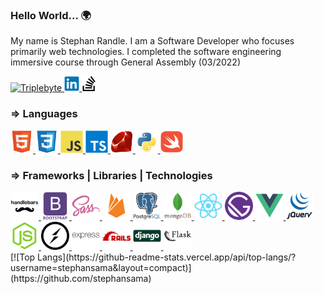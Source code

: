 ### Hello World... 🌍

My name is Stephan Randle. I am a Software Developer who focuses primarily web technologies. I completed the software engineering immersive course through General Assembly (03/2022)

<!-- Contact Me -->
<div>
    <a target="_blank" href="https://triplebyte.com/tb/stephan-randle-gqgkqpa">
    <img src="https://avatars.githubusercontent.com/u/12144133?s=200&v=4" width=24px alt="Triplebyte">
</a>
    <a target="_blank" href="https://www.linkedin.com/in/stephan-randle-38a30319a/">
<img src="icons/contact/linkedin-original.svg" width=24px alt="LinkedIn">
</a>
    <a target="_blank" href="https://stackoverflow.com/users/2908680/stephan-randle">
<img src="icons/contact/stackoverflow.svg" width=24px alt="Stack Overflow">
</a>
</div>
<!-- Languages -->
<div>
    <h3>⇒ Languages </h3>
    <a target="_blank" href="https://developer.mozilla.org/en-US/docs/Web/HTML">
        <img src="icons/html5-original.svg" width=36px alt="HTML5">
    </a>
    <a target="_blank" href="https://developer.mozilla.org/en-US/docs/Web/CSS">
        <img src="icons/css3-original.svg" width=36px alt="CSS3">
    </a>
    <a target="_blank" href="https://developer.mozilla.org/en-US/docs/Web/JavaScript">
        <img src="icons/javascript-original.svg" width=36px alt="Javascript">
    </a>
    <a target="_blank" href="https://www.typescriptlang.org">
        <img src="icons/typescript-original.svg" width=36px alt="Javascript">
    </a>
    <a target="_blank" href="https://ruby-doc.org">
        <img src="icons/ruby-original.svg" width=36px alt="Ruby">
    </a>
    <a target="_blank" href="https://docs.python.org/3/">
        <img src="icons/python-original.svg" width=36px alt="Python">
    </a>
    <a target="_blank" href="https://www.swift.org/documentation/">
        <img src="icons/swift-original.svg" width=36px alt="Swift">
    </a>
</div>
<!-- Frameworks -->
<div>
    <h3>⇒ Frameworks | Libraries | Technologies</h3>
    <a target="_blank" href="https://handlebarsjs.com/guide/">
        <img src="icons/handlebars-original.svg" width=45px alt="Handlebars">
    </a>
    <a target="_blank" href="https://getbootstrap.com/docs/5.1/getting-started/introduction/">
        <img src="icons/bootstrap-plain-wordmark.svg" width=45px alt="MongoDB">
    </a>
    <a target="_blank" href="https://sass-lang.com/documentation">
        <img src="icons/sass-original.svg" width=45px alt="Sass">
    </a>
    <a target="_blank" href="https://firebase.google.com/docs">
        <img src="icons/firebase-plain.svg" width=45px alt="Firebase">
    </a>
    <a target="_blank" href="https://www.postgresql.org/docs/current/">
        <img src="icons/postgresql-original-wordmark.svg" width=45px alt="PostgreSQL">
    </a>
    <a target="_blank" href="https://docs.mongodb.com">
        <img src="icons/mongodb-original-wordmark.svg" width=45px alt="MongoDB">
    </a>
    <a target="_blank" href="https://reactjs.org/docs/getting-started.html">
        <img src="icons/react-original.svg" width=45px alt="ReactJS">
    </a>
    <a target="_blank" href="https://www.gatsbyjs.com/docs">
        <img src="icons/gatsby-original.svg" width=45px alt="ReactJS">
    </a>
    <a target="_blank" href="https://vuejs.org/v2/guide/">
        <img src="icons/vuejs-original.svg" width=45px alt="ReactJS">
    </a>
    <a target="_blank" href="https://api.jquery.com">
        <img src="icons/jquery-original-wordmark.svg" width=45px alt="Javascript">
    </a>
    <a target="_blank" href="https://nodejs.org/en/docs/">
        <img src="icons/nodejs-original.svg" width=45px alt="Node.JS">
    </a>
    <a target="_blank" href="https://socket.io/docs/v4/">
        <img src="icons/socketio-original.svg" width=45px alt="Socket.io">
    </a>
    <a target="_blank" href="https://expressjs.com/en/4x/api.html">
        <img src="icons/express-original-wordmark.svg" width=45px alt="ExpressJS">
    </a>
    <a target="_blank" href="https://api.rubyonrails.org">
        <img src="icons/rails-plain-wordmark.svg" width=45px alt="Handlebars">
    </a>
    <a target="_blank" href="https://docs.djangoproject.com/en/4.0/">
        <img src="icons/django-line.svg" width=45px alt="Django">
    </a>
    <a target="_blank" href="https://flask.palletsprojects.com/en/2.0.x/">
        <img src="icons/flask-original.svg" width=45px alt="Flask">
    </a>
</div>

<div style="display:flex;justify-content:center;">
[![Top Langs](https://github-readme-stats.vercel.app/api/top-langs/?username=stephansama&layout=compact)](https://github.com/stephansama)
    </div>
<!--
**stephansama/stephansama** is a ✨ _special_ ✨ repository because its `README.md` (this file) appears on your GitHub profile.

Here are some ideas to get you started:

- 🔭 I’m currently working on ...
- 🌱 I’m currently learning ...
- 👯 I’m looking to collaborate on ...
- 🤔 I’m looking for help with ...
- 💬 Ask me about ...
- 📫 How to reach me: ...
- 😄 Pronouns: ...
- ⚡ Fun fact: ...
-->
